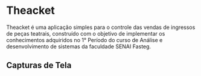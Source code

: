 # Theacket

Theacket é uma aplicação simples para o controle das vendas de ingressos de peças teatrais, construído com o objetivo de implementar os conhecimentos adquiridos no 1° Período do curso de Análise e desenvolvimento de sistemas da faculdade SENAI Fasteg.

## Capturas de Tela
